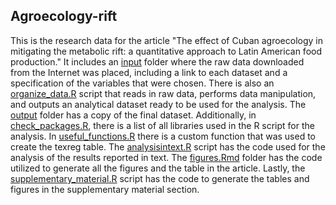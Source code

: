 ## Agroecology-rift

This is the research data for the article "The effect of Cuban agroecology in mitigating the metabolic rift: a quantitative approach to Latin American food production." It includes an [input](/input) folder where the raw data downloaded from the Internet was placed, including a link to each dataset and a specification of the variables that were chosen. There is also an [organize_data.R](/organize_data.R) script that reads in raw data, performs data manipulation, and outputs an analytical dataset ready to be used for the analysis. The [output](/output) folder has a copy of the final dataset. Additionally, in [check_packages.R](/check_packages.R), there is a list of all libraries used in the R script for the analysis. In [useful_functions.R](/useful_functions.R) there is a custom function that was used to create the texreg table. The [analysisintext.R](/analysisintext.R) script has the code used for the analysis of the results reported in text. The [figures.Rmd](master/figures.Rmd) folder has the code utilized to generate all the figures and the table in the article. Lastly, the [supplementary_material.R](/supplementary_material.R/) script has the code to generate the tables and figures in the supplementary material section. 
    
